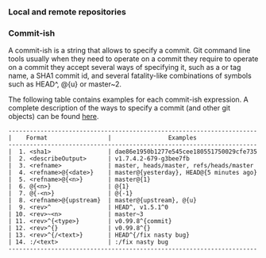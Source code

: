 ### Local and remote repositories


### Commit-ish
A commit-ish is a string that allows to specify a commit. Git command line tools usually when they need to operate on a commit they require to operate on a commit they accept several ways of specifying it, such as a or tag name, a SHA1 commit id, and several fatality-like combinations of symbols such as HEAD^, @{u} or master~2.

The following table contains examples for each commit-ish expression. A complete description of the ways to specify a commit (and other git objects) can be found [here](https://www.kernel.org/pub/software/scm/git/docs/gitrevisions.html#_specifying_revisions). 
```
----------------------------------------------------------------------
|    Format                 |                Examples
----------------------------------------------------------------------
|  1. <sha1>                | dae86e1950b1277e545cee180551750029cfe735
|  2. <describeOutput>      | v1.7.4.2-679-g3bee7fb
|  3. <refname>             | master, heads/master, refs/heads/master
|  4. <refname>@{<date>}    | master@{yesterday}, HEAD@{5 minutes ago}
|  5. <refname>@{<n>}       | master@{1}
|  6. @{<n>}                | @{1}
|  7. @{-<n>}               | @{-1}
|  8. <refname>@{upstream}  | master@{upstream}, @{u}
|  9. <rev>^                | HEAD^, v1.5.1^0
| 10. <rev>~<n>             | master~3
| 11. <rev>^{<type>}        | v0.99.8^{commit}
| 12. <rev>^{}              | v0.99.8^{}
| 13. <rev>^{/<text>}       | HEAD^{/fix nasty bug}
| 14. :/<text>              | :/fix nasty bug
----------------------------------------------------------------------
```
